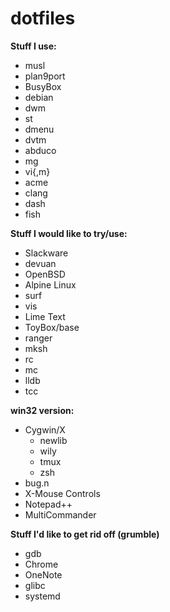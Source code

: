 # dotfiles

**Stuff I use:**
* musl
* plan9port
* BusyBox
* debian
* dwm
* st
* dmenu
* dvtm
* abduco
* mg
* vi{,m}
* acme
* clang
* dash
* fish

**Stuff I would like to try/use:**
* Slackware
* devuan
* OpenBSD
* Alpine Linux
* surf
* vis
* Lime Text
* ToyBox/base
* ranger
* mksh
* rc
* mc
* lldb
* tcc

**win32 version:**
* Cygwin/X
  * newlib
  * wily
  * tmux
  * zsh
* bug.n
* X-Mouse Controls
* Notepad++
* MultiCommander

**Stuff I'd like to get rid off (grumble)**
* gdb
* Chrome
* OneNote
* glibc
* systemd
